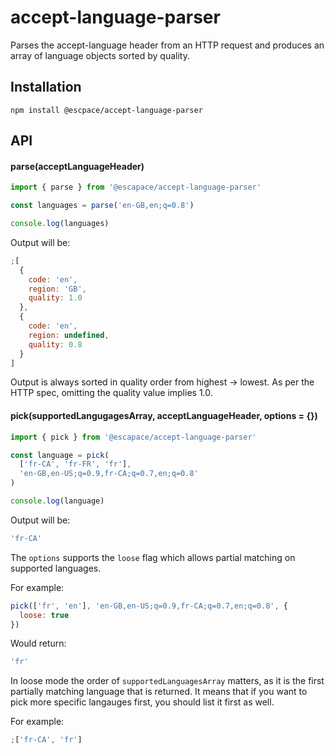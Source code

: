 # accept-language-parser

Parses the accept-language header from an HTTP request and produces an array of
language objects sorted by quality.

## Installation

`npm install @escpace/accept-language-parser`

## API

#### parse(acceptLanguageHeader)

```js
import { parse } from '@escapace/accept-language-parser'

const languages = parse('en-GB,en;q=0.8')

console.log(languages)
```

Output will be:

```js
;[
  {
    code: 'en',
    region: 'GB',
    quality: 1.0
  },
  {
    code: 'en',
    region: undefined,
    quality: 0.8
  }
]
```

Output is always sorted in quality order from highest -> lowest. As per the HTTP spec, omitting the quality value implies 1.0.

#### pick(supportedLangugagesArray, acceptLanguageHeader, options = {})

```js
import { pick } from '@escapace/accept-language-parser'

const language = pick(
  ['fr-CA', 'fr-FR', 'fr'],
  'en-GB,en-US;q=0.9,fr-CA;q=0.7,en;q=0.8'
)

console.log(language)
```

Output will be:

```js
'fr-CA'
```

The `options` supports the `loose` flag which allows partial matching on supported languages.

For example:

```js
pick(['fr', 'en'], 'en-GB,en-US;q=0.9,fr-CA;q=0.7,en;q=0.8', {
  loose: true
})
```

Would return:

```js
'fr'
```

In loose mode the order of `supportedLanguagesArray` matters, as it is the first partially matching language that is returned. It means that if you want to pick more specific langauges first, you should list it first as well.

For example:

```javascript
;['fr-CA', 'fr']
```
